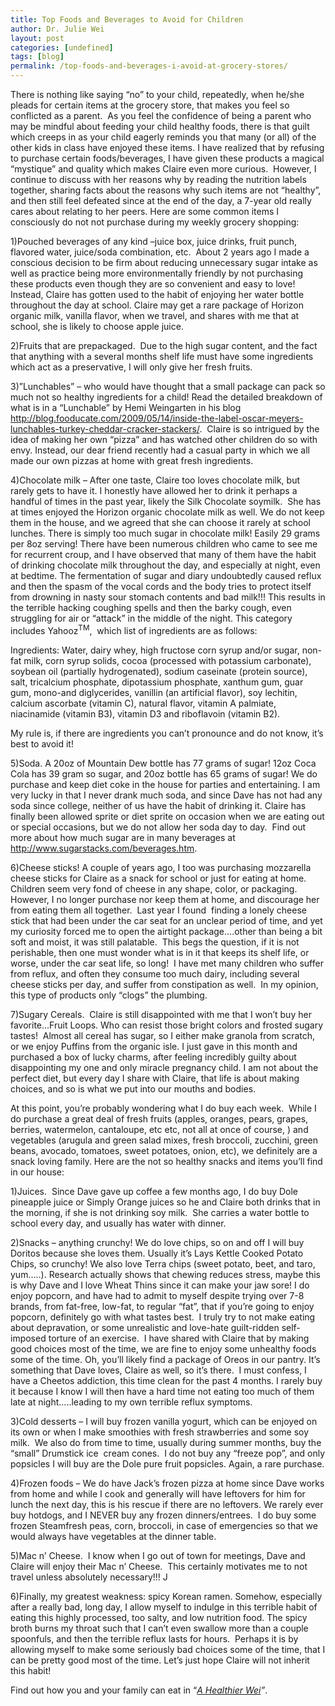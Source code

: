 ```yaml
---
title: Top Foods and Beverages to Avoid for Children
author: Dr. Julie Wei
layout: post
categories: [undefined]
tags: [blog]
permalink: /top-foods-and-beverages-i-avoid-at-grocery-stores/
---
```

There is nothing like saying “no” to your child, repeatedly, when he/she pleads for certain items at the grocery store, that makes you feel so conflicted as a parent.  As you feel the confidence of being a parent who may be mindful about feeding your child healthy foods, there is that guilt which creeps in as your child eagerly reminds you that many (or all) of the other kids in class have enjoyed these items. I have realized that by refusing to purchase certain foods/beverages, I have given these products a magical “mystique” and quality which makes Claire even more curious.  However, I continue to discuss with her reasons why by reading the nutrition labels together, sharing facts about the reasons why such items are not “healthy”, and then still feel defeated since at the end of the day, a 7-year old really cares about relating to her peers. Here are some common items I consciously do not not purchase during my weekly grocery shopping:

1)Pouched beverages of any kind –juice box, juice drinks, fruit punch, flavored water, juice/soda combination, etc.  About 2 years ago I made a conscious decision to be firm about reducing unnecessary sugar intake as well as practice being more environmentally friendly by not purchasing these products even though they are so convenient and easy to love! Instead, Claire has gotten used to the habit of enjoying her water bottle throughout the day at school. Claire may get a rare package of Horizon organic milk, vanilla flavor, when we travel, and shares with me that at school, she is likely to choose apple juice.

2)Fruits that are prepackaged.  Due to the high sugar content, and the fact that anything with a several months shelf life must have some ingredients which act as a preservative, I will only give her fresh fruits.

3)”Lunchables” – who would have thought that a small package can pack so much not so healthy ingredients for a child! Read the detailed breakdown of what is in a “Lunchable” by Hemi Weingarten in his blog <http://blog.fooducate.com/2009/05/14/inside-the-label-oscar-meyers-lunchables-turkey-cheddar-cracker-stackers/>.  Claire is so intrigued by the idea of making her own “pizza” and has watched other children do so with envy. Instead, our dear friend recently had a casual party in which we all made our own pizzas at home with great fresh ingredients.

4)Chocolate milk – After one taste, Claire too loves chocolate milk, but rarely gets to have it. I honestly have allowed her to drink it perhaps a handful of times in the past year, likely the Silk Chocolate soymilk.  She has at times enjoyed the Horizon organic chocolate milk as well. We do not keep them in the house, and we agreed that she can choose it rarely at school lunches. There is simply too much sugar in chocolate milk! Easily 29 grams per 8oz serving! There have been numerous children who came to see me for recurrent croup, and I have observed that many of them have the habit of drinking chocolate milk throughout the day, and especially at night, even at bedtime. The fermentation of sugar and diary undoubtedly caused reflux and then the spasm of the vocal cords and the body tries to protect itself from drowning in nasty sour stomach contents and bad milk!!! This results in the terrible hacking coughing spells and then the barky cough, even struggling for air or “attack” in the middle of the night. This category includes Yahooz<sup>TM</sup>,  which list of ingredients are as follows:

Ingredients: Water, dairy whey, high fructose corn syrup and/or sugar, non-fat milk, corn syrup solids, cocoa (processed with potassium carbonate), soybean oil (partially hydrogenated), sodium caseinate (protein source), salt, tricalcium phosphate, dipotassium phosphate, xanthum gum, guar gum, mono-and diglycerides, vanillin (an artificial flavor), soy lechitin, calcium ascorbate (vitamin C), natural flavor, vitamin A palmiate, niacinamide (vitamin B3), vitamin D3 and riboflavoin (vitamin B2).

My rule is, if there are ingredients you can’t pronounce and do not know, it’s best to avoid it!

5)Soda. A 20oz of Mountain Dew bottle has 77 grams of sugar! 12oz Coca Cola has 39 gram so sugar, and 20oz bottle has 65 grams of sugar! We do purchase and keep diet coke in the house for parties and entertaining. I am very lucky in that I never drank much soda, and since Dave has not had any soda since college, neither of us have the habit of drinking it. Claire has finally been allowed sprite or diet sprite on occasion when we are eating out or special occasions, but we do not allow her soda day to day.  Find out more about how much sugar are in many beverages at <http://www.sugarstacks.com/beverages.htm>.

6)Cheese sticks! A couple of years ago, I too was purchasing mozzarella cheese sticks for Claire as a snack for school or just for eating at home. Children seem very fond of cheese in any shape, color, or packaging. However, I no longer purchase nor keep them at home, and discourage her from eating them all together.  Last year I found  finding a lonely cheese stick that had been under the car seat for an unclear period of time, and yet my curiosity forced me to open the airtight package….other than being a bit soft and moist, it was still palatable.  This begs the question, if it is not perishable, then one must wonder what is in it that keeps its shelf life, or worse, under the car seat life, so long!  I have met many children who suffer from reflux, and often they consume too much dairy, including several cheese sticks per day, and suffer from constipation as well.  In my opinion, this type of products only “clogs” the plumbing.

7)Sugary Cereals.  Claire is still disappointed with me that I won’t buy her favorite…Fruit Loops. Who can resist those bright colors and frosted sugary tastes!  Almost all cereal has sugar, so I either make granola from scratch, or we enjoy Puffins from the organic isle. I just gave in this month and purchased a box of lucky charms, after feeling incredibly guilty about disappointing my one and only miracle pregnancy child. I am not about the perfect diet, but every day I share with Claire, that life is about making choices, and so is what we put into our mouths and bodies.

At this point, you’re probably wondering what I do buy each week.  While I do purchase a great deal of fresh fruits (apples, oranges, pears, grapes, berries, watermelon, cantaloupe, etc etc, not all at once of course, ) and vegetables (arugula and green salad mixes, fresh broccoli, zucchini, green beans, avocado, tomatoes, sweet potatoes, onion, etc), we definitely are a snack loving family. Here are the not so healthy snacks and items you’ll find in our house:

1)Juices.  Since Dave gave up coffee a few months ago, I do buy Dole pineapple juice or Simply Orange juices so he and Claire both drinks that in the morning, if she is not drinking soy milk.  She carries a water bottle to school every day, and usually has water with dinner.

2)Snacks – anything crunchy! We do love chips, so on and off I will buy Doritos because she loves them. Usually it’s Lays Kettle Cooked Potato Chips, so crunchy! We also love Terra chips (sweet potato, beet, and taro, yum…..). Research actually shows that chewing reduces stress, maybe this is why Dave and I love Wheat Thins since it can make your jaw sore! I do enjoy popcorn, and have had to admit to myself despite trying over 7-8 brands, from fat-free, low-fat, to regular “fat”, that if you’re going to enjoy popcorn, definitely go with what tastes best.  I truly try to not make eating about depravation, or some unrealistic and love-hate guilt-ridden self-imposed torture of an exercise.  I have shared with Claire that by making good choices most of the time, we are fine to enjoy some unhealthy foods some of the time. Oh, you’ll likely find a package of Oreos in our pantry. It’s something that Dave loves, Claire as well, so it’s there.  I must confess, I have a Cheetos addiction, this time clean for the past 4 months. I rarely buy it because I know I will then have a hard time not eating too much of them late at night…..leading to my own terrible reflux symptoms.

3)Cold desserts – I will buy frozen vanilla yogurt, which can be enjoyed on its own or when I make smoothies with fresh strawberries and some soy milk.  We also do from time to time, usually during summer months, buy the “small” Drumstick ice  cream cones.  I do not buy any “freeze pop”, and only popsicles I will buy are the Dole pure fruit popsicles. Again, a rare purchase.

4)Frozen foods – We do have Jack’s frozen pizza at home since Dave works from home and while I cook and generally will have leftovers for him for lunch the next day, this is his rescue if there are no leftovers. We rarely ever buy hotdogs, and I NEVER buy any frozen dinners/entrees.  I do buy some frozen Steamfresh peas, corn, broccoli, in case of emergencies so that we would always have vegetables at the dinner table.

5)Mac n’ Cheese.  I know when I go out of town for meetings, Dave and Claire will enjoy their Mac n’ Cheese.  This certainly motivates me to not travel unless absolutely necessary!!! J

6)Finally, my greatest weakness: spicy Korean ramen. Somehow, especially after a really bad, long day, I allow myself to indulge in this terrible habit of eating this highly processed, too salty, and low nutrition food. The spicy broth burns my throat such that I can’t even swallow more than a couple spoonfuls, and then the terrible reflux lasts for hours.  Perhaps it is by allowing myself to make some seriously bad choices some of the time, that I can be pretty good most of the time. Let’s just hope Claire will not inherit this habit!

Find out how you and your family can eat in “*[A Healthier Wei][1]”*.



 [1]: http://ahealthierwei.com/book/ "The Book"
 [2]: http://ahealthierwei.com/book/